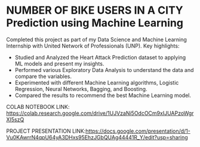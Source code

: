 # NUMBER OF BIKE USERS IN A CITY Prediction using Machine Learning
Completed this project as part of my Data Science and Machine Learning Internship with United Network of Professionals (UNP). Key highlights:

- Studied and Analyzed the Heart Attack Prediction dataset to applying ML models and present my insights.
- Performed various Exploratory Data Analysis to understand the data and compare the variables.
- Experimented with different Machine Learning algorithms, Logistic Regression, Neural Networks, Bagging, and Boosting.
- Compared the results to recommend the best Machine Learning model.
  
COLAB NOTEBOOK LINK: https://colab.research.google.com/drive/1UJVzaNi5OdcOCm9xIJUAPzoWgrXI5szQ

PROJECT PRESENTATION LINK:https://docs.google.com/presentation/d/1-Vu0KAwrrN4qpU64yA3DHxs95EhzJGbQUAg44441R_Y/edit?usp=sharing
